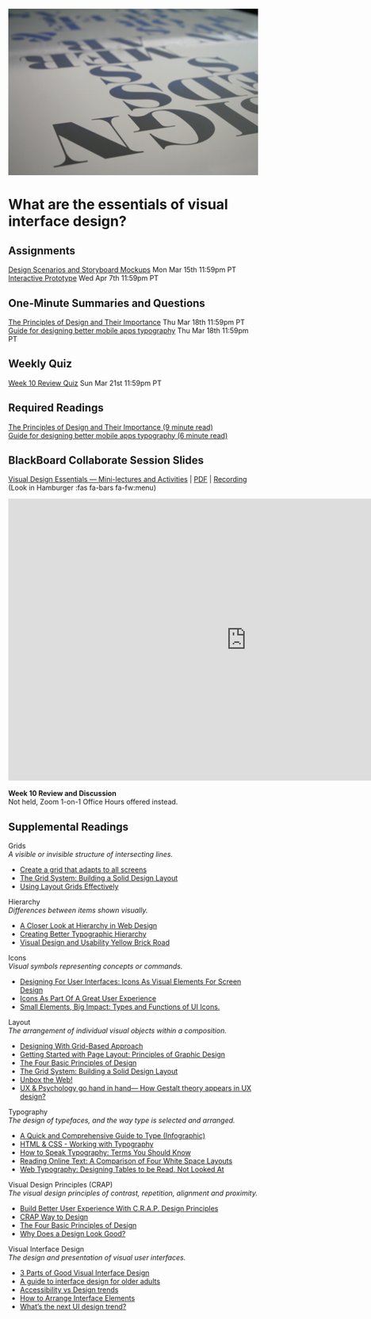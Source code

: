 ![Type on Page](assets/images/4762082009_e0754cd5c3_b.jpg ':class=banner-image')

# What are the essentials of visual interface design?

## Assignments
[Design Scenarios and Storyboard Mockups](https://canvas.sfu.ca/courses/59869/assignments/583038) <span class='badge'> Mon Mar 15th 11:59pm PT</span>  
[Interactive Prototype](https://canvas.sfu.ca/courses/59869/assignments/583040) <span class='badge'> Wed Apr 7th 11:59pm PT</span>

## One-Minute Summaries and Questions  
[The Principles of Design and Their Importance](https://canvas.sfu.ca/courses/59869/assignments/583020) <span class='badge'> Thu Mar 18th 11:59pm PT</span>  
[Guide for designing better mobile apps typography](https://canvas.sfu.ca/courses/59869/assignments/583019)  <span class='badge'> Thu Mar 18th 11:59pm PT</span>  

## Weekly Quiz
[Week 10 Review Quiz](https://canvas.sfu.ca/courses/59869/assignments/583043) <span class='badge'>Sun Mar 21st 11:59pm PT</span>

## Required Readings  
[The Principles of Design and Their Importance (9 minute read)](https://www.toptal.com/designers/ui/principles-of-design)  
[Guide for designing better mobile apps typography (6 minute read)](https://uxdesign.cc/guide-for-designing-better-mobile-apps-typography-5796495ef86f)  

## BlackBoard Collaborate Session Slides
[Visual Design Essentials — Mini-lectures and Activities](https://docs.google.com/presentation/d/e/2PACX-1vRmdoopTNvxKSMr8rONABJZiUt3FKBywIV1ZUwwSFYoIC9B3ksjoelbzX8g7pjcfezWUWkBXHBVMQci/pub?start=false&loop=false&delayms=3000) | [PDF](https://canvas.sfu.ca/courses/59869/files/folder/Downloads/Slides%20PDFs/Mini-Lectures%20and%20Activities/Week-10) | [Recording ](https://canvas.sfu.ca/courses/59869/external_tools/3544) (Look in Hamburger :fas fa-bars fa-fw:menu)  

<div class="video-container-16by9"><iframe src="https://docs.google.com/presentation/d/e/2PACX-1vRmdoopTNvxKSMr8rONABJZiUt3FKBywIV1ZUwwSFYoIC9B3ksjoelbzX8g7pjcfezWUWkBXHBVMQci/embed?start=false&loop=false&delayms=3000" frameborder="0" width="960" height="569" allowfullscreen="true" mozallowfullscreen="true" webkitallowfullscreen="true"></iframe></div>

**Week 10 Review and Discussion**  
Not held, Zoom 1-on-1 Office Hours offered instead.

## Supplemental Readings  

Grids  
_A visible or invisible structure of intersecting lines._

*  [Create a grid that adapts to all screens](http://www.creativebloq.com/web-design/create-grid-adapts-all-screens-71621286)
*  [The Grid System: Building a Solid Design Layout](https://www.interaction-design.org/literature/article/the-grid-system-building-a-solid-design-layout)  
*  [Using Layout Grids Effectively](https://www.designersinsights.com/designer-resources/using-layout-grids-effectively/)  

Hierarchy  
_Differences between items shown visually._

*  [A Closer Look at Hierarchy in Web Design](http://www.onextrapixel.com/2010/06/24/a-closer-look-at-hierarchy-in-web-design/)  
*  [Creating Better Typographic Hierarchy](https://medium.com/designed-thought/creating-better-typographic-hierarchy-1148a46b2fc)  
*  [Visual Design and Usability Yellow Brick Road](http://uxmag.com/articles/visual-design-and-usability-yellow-brick-road)

Icons  
_Visual symbols representing concepts or commands._

*  [Designing For User Interfaces: Icons As Visual Elements For Screen Design](https://www.smashingmagazine.com/2018/02/user-interfaces-icons-visual-elements-screen-design/)  
*  [Icons As Part Of A Great User Experience](https://www.smashingmagazine.com/2016/10/icons-as-part-of-a-great-user-experience/)  
*  [Small Elements, Big Impact: Types and Functions of UI Icons.](https://uxplanet.org/small-elements-big-impact-types-and-functions-of-ui-icons-87c6a74d366e)  

Layout  
_The arrangement of individual visual objects within a composition._

*  [Designing With Grid-Based Approach](https://www.smashingmagazine.com/2007/04/designing-with-grid-based-approach/)  
*  [Getting Started with Page Layout: Principles of Graphic Design](http://www.emcp.com/intro_pc/reading6.htm)  
*  [The Four Basic Principles of Design](http://intranet.micds.org/upper/ArtDept/DigStudio/PrincipleLecture.html)  
*  [The Grid System: Building a Solid Design Layout](https://www.interaction-design.org/literature/article/the-grid-system-building-a-solid-design-layout)  
*  [Unbox the Web!](https://uxdesign.cc/unbox-the-web-f00bc8e0d0e3#.zfy2s4g9o)  
*  [UX & Psychology go hand in hand— How Gestalt theory appears in UX design?](https://uxdesign.cc/ux-psychology-go-hand-in-hand-how-gestalt-theory-appears-in-ux-design-18b727343da8)  

Typography  
_The design of typefaces, and the way type is selected and arranged._

*  [A Quick and Comprehensive Guide to Type (Infographic)](http://designify.me/wp-content/uploads/infographic-typography-guide.png)  
*  [HTML & CSS - Working with Typography](http://learn.shayhowe.com/html-css/working-with-typography/)  
*  [How to Speak Typography: Terms You Should Know](https://creativemarket.com/blog/2015/12/28/how-to-speak-typography-terms-you-should-know)  
*  [Reading Online Text: A Comparison of Four White Space Layouts](http://psychology.wichita.edu/surl/usabilitynews/62/whitespace.htm)  
*  [Web Typography: Designing Tables to be Read, Not Looked At](https://alistapart.com/article/web-typography-tables)  

Visual Design Principles (CRAP)  
_The visual design principles of contrast, repetition, alignment and proximity._  

*  [Build Better User Experience With C.R.A.P. Design Principles](https://vwo.com/blog/crap-design-principles/)
*  [CRAP Way to Design](https://medium.com/@olusegunaribido/crap-way-to-design-61b76622e05b)
*  [The Four Basic Principles of Design](https://szaboka.com/articles/the-four-basic-principles-of-design/)
*  [Why Does a Design Look Good?](https://www.nngroup.com/articles/why-does-design-look-good/)

Visual Interface Design  
_The design and presentation of visual user interfaces._  

*  [3 Parts of Good Visual Interface Design](https://fadeyev.net/visual-interface-design/)
*  [A guide to interface design for older adults](https://uxdesign.cc/a-guide-to-interface-design-for-older-adults-31109468d46d)
*  [Accessibility vs Design trends](https://uxdesign.cc/accessibility-vs-design-trends-aeb24a45ef4)
*  [How to Arrange Interface Elements](https://blog.teamtreehouse.com/how-to-arrange-interface-elements-4)
*  [What’s the next UI design trend?](https://uxdesign.cc/whats-the-next-ui-design-trend-75c8b61f5c7c)

